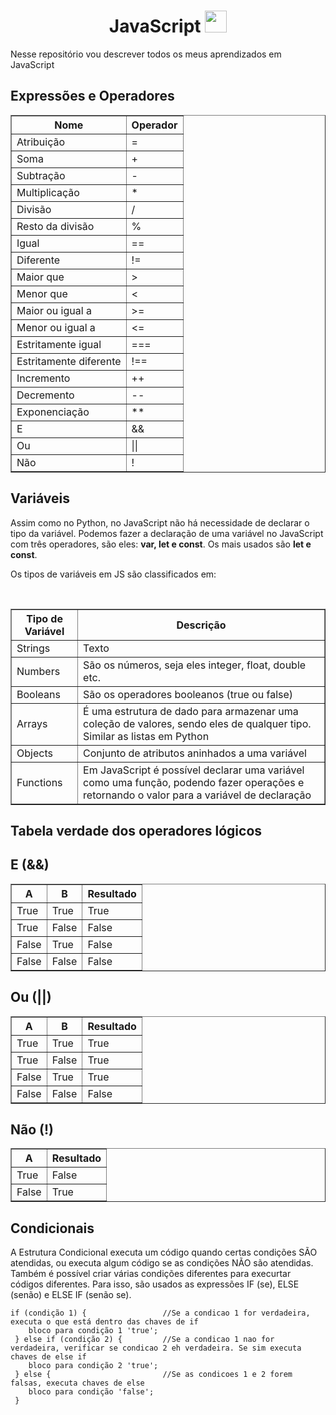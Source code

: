 <h1 align="center">JavaScript <img src="https://miro.medium.com/max/342/1*rpYyNZvqfFej0FgWEW5p9Q.png" height="35"></h1>
<p>Nesse repositório vou descrever todos os meus aprendizados em JavaScript</p>

<h2>Expressões e Operadores</h2>

<table border="1">    
  <tr>
    <th>Nome</th>
    <th>Operador</th>
  </tr>        
  <tr>
    <td>Atribuição</td>
    <td>=</td>
  </tr>
  <tr>
    <td>Soma</td>
    <td>+</td>
  </tr>
  <tr>
    <td>Subtração</td>
    <td>-</td>
  </tr>
  <tr>
    <td>Multiplicação</td>
    <td>*</td>
  </tr>
  <tr>
    <td>Divisão</td>
    <td>/</td>
  </tr>
  <tr>
    <td>Resto da divisão</td>
    <td>%</td>
  </tr>
  <tr>
    <td>Igual</td>
    <td>==</td>
  </tr>
  <tr>
    <td>Diferente</td>
    <td>!=</td>
  </tr>
  <tr>
    <td>Maior que</td>
    <td>></td>
  </tr>
  <tr>
    <td>Menor que</td>
    <td><</td>
  </tr>
  <tr>
    <td>Maior ou igual a</td>
    <td>>=</td>
  </tr>
  <tr>
    <td>Menor ou igual a</td>
    <td><=</td>
  </tr>
    <tr>
    <td>Estritamente igual</td>
    <td>===</td>
  </tr>
    <tr>
    <td>Estritamente diferente</td>
    <td>!==</td>
  </tr>
    <tr>
    <td>Incremento</td>
    <td>++</td>
  </tr>
    <tr>
    <td>Decremento</td>
    <td>--</td>
  </tr>
    <tr>
    <td>Exponenciação</td>
    <td>**</td>
  </tr>
    </tr>
    <tr>
    <td>E</td>
    <td>&&</td>
  </tr>
    </tr>
    <tr>
    <td>Ou</td>
    <td>||</td>
  </tr>
    </tr>
    <tr>
    <td>Não</td>
    <td>!</td>
  </tr>
 
</table>

<h2>Variáveis</h2>
<p>
  Assim como no Python, no JavaScript não há necessidade de declarar o tipo da variável.
  Podemos fazer a declaração de uma variável no JavaScript com três operadores, são eles: <strong>var, let e const</strong>. Os mais usados são <strong>let e const</strong>.
</p>
<p>
  Os tipos de variáveis em JS são classificados em:
</p>
<br>
<table border="1">    
  <tr>
    <th>Tipo de Variável</th>
    <th>Descrição</th>
  </tr>        
  <tr>
    <td>Strings</td>
    <td>Texto</td>
  </tr>
  <tr>
    <td>Numbers</td>
    <td>São os números, seja eles integer, float, double etc.</td>
  </tr>
    <tr>
    <td>Booleans</td>
    <td>São os operadores booleanos (true ou false)</td>
  </tr>
    <tr>
    <td>Arrays</td>
    <td>É uma estrutura de dado para armazenar uma coleção de valores, sendo eles de qualquer tipo. Similar as listas em Python</td>
  </tr>
    <tr>
    <td>Objects</td>
    <td>Conjunto de atributos aninhados a uma variável</td>
  </tr>
    <tr>
    <td>Functions</td>
    <td>Em JavaScript é possível declarar uma variável como uma função, podendo fazer operações e retornando o valor para a variável de declaração</td>
  </tr>
</table>

<h2>Tabela verdade dos operadores lógicos</h2>

<h2>E (&&)</h2>
<table border="1">    
  <tr>
    <th>A</th>
    <th>B</th>
    <th>Resultado</th>
  </tr>        
  <tr>
    <td>True</td>
    <td>True</td>
    <td>True</td>
  </tr>
  <tr>
    <td>True</td>
    <td>False</td>
    <td>False</td>
  </tr>
  <tr>
    <td>False</td>
    <td>True</td>
    <td>False</td>
  </tr>
  <tr>
    <td>False</td>
    <td>False</td>
    <td>False</td>
  </tr>
</table>

<h2>Ou (||)</h2>
<table border="1">    
  <tr>
    <th>A</th>
    <th>B</th>
    <th>Resultado</th>
  </tr>        
  <tr>
    <td>True</td>
    <td>True</td>
    <td>True</td>
  </tr>
  <tr>
    <td>True</td>
    <td>False</td>
    <td>True</td>
  </tr>
  <tr>
    <td>False</td>
    <td>True</td>
    <td>True</td>
  </tr>
  <tr>
    <td>False</td>
    <td>False</td>
    <td>False</td>
  </tr>
</table>

<h2>Não (!)</h2>
<table border="1">    
  <tr>
    <th>A</th>
    <th>Resultado</th>
  </tr>        
  <tr>
    <td>True</td>
    <td>False</td>
  </tr>
  <tr>
    <td>False</td>
    <td>True</td>
  </tr>
</table>
  
<h2>Condicionais</h2>
<p>
  A Estrutura Condicional executa um código quando certas condições SÃO atendidas, ou executa algum código se as condições NÃO são atendidas. Também é possível criar várias condições diferentes para execurtar códigos diferentes. Para isso, são usados as expressões IF (se), ELSE (senão) e ELSE IF (senão se).
</p>

```
if (condição 1) {                 //Se a condicao 1 for verdadeira, executa o que está dentro das chaves de if
    bloco para condição 1 'true';
 } else if (condição 2) {         //Se a condicao 1 nao for verdadeira, verificar se condicao 2 eh verdadeira. Se sim executa chaves de else if
    bloco para condição 2 'true';
 } else {                         //Se as condicoes 1 e 2 forem falsas, executa chaves de else
    bloco para condição 'false';
 }
```
